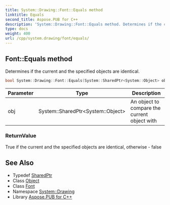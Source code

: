 ```yaml
---
title: System::Drawing::Font::Equals method
linktitle: Equals
second_title: Aspose.PUB for C++
description: 'System::Drawing::Font::Equals method. Determines if the current and the specified objects are identical in C++.'
type: docs
weight: 400
url: /cpp/system.drawing/font/equals/
---
```

## Font::Equals method


Determines if the current and the specified objects are identical.

```cpp
bool System::Drawing::Font::Equals(System::SharedPtr<System::Object> obj) override
```


| Parameter | Type | Description |
| --- | --- | --- |
| obj | System::SharedPtr\<System::Object\> | An object to compare the current object with |

### ReturnValue

True if the current and the specified objects are identical, otherwise - false

## See Also

* Typedef [SharedPtr](../../../system/sharedptr/)
* Class [Object](../../../system/object/)
* Class [Font](../)
* Namespace [System::Drawing](../../)
* Library [Aspose.PUB for C++](../../../)
